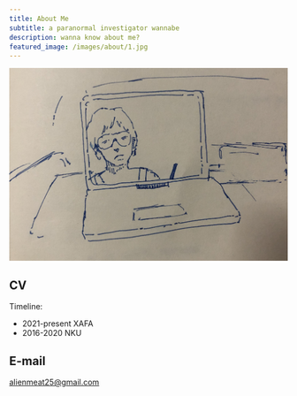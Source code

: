 ```yaml
---
title: About Me
subtitle: a paranormal investigator wannabe
description: wanna know about me?
featured_image: /images/about/1.jpg
---
```


![](/images/about/1.jpg)

## CV

Timeline:

* 2021-present XAFA
* 2016-2020 NKU

## E-mail

alienmeat25@gmail.com

